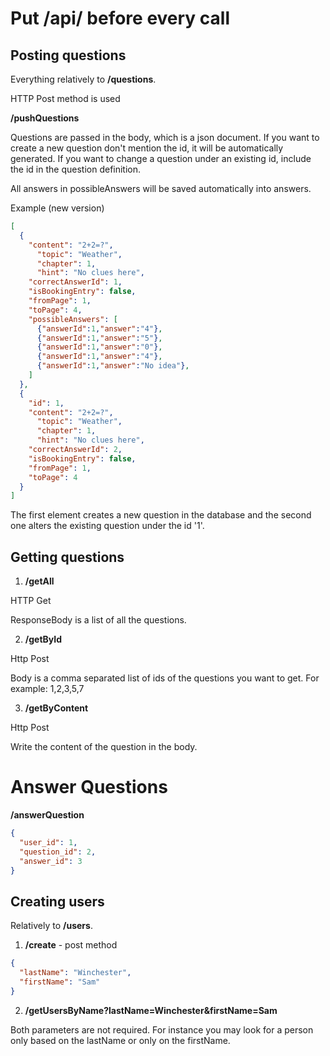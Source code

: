 # Put /api/ before every call

## Posting questions

Everything relatively to **/questions**.

HTTP Post method is used

**/pushQuestions**

Questions are passed in the body, which is a json document. If you want to
create a new question don't mention the id, it will be automatically
generated. If you want to change a question under an existing id, include the id
in the question definition.

All answers in possibleAnswers will be saved automatically into answers.

Example (new version)

```json
[
  {
    "content": "2+2=?",
	  "topic": "Weather",
	  "chapter": 1,
	  "hint": "No clues here",
    "correctAnswerId": 1,
    "isBookingEntry": false,
    "fromPage": 1,
    "toPage": 4,
    "possibleAnswers": [
      {"answerId":1,"answer":"4"},
      {"answerId":1,"answer":"5"},
      {"answerId":1,"answer":"0"},
      {"answerId":1,"answer":"4"},
      {"answerId":1,"answer":"No idea"},
    ]
  },
  {
    "id": 1,
    "content": "2+2=?",
	  "topic": "Weather",
	  "chapter": 1,
	  "hint": "No clues here",
    "correctAnswerId": 2,
    "isBookingEntry": false,
    "fromPage": 1,
    "toPage": 4
  }
]
```

The first element creates a new question in the database and the second one alters the existing question under the id '1'.

## Getting questions

1. **/getAll**

HTTP Get

ResponseBody is a list of all the questions.

2. **/getById**

Http Post

Body is a comma separated list of ids of the questions you want to get. For
example: 1,2,3,5,7

3. **/getByContent**

Http Post

Write the content of the question in the body.

# Answer Questions

**/answerQuestion**

```json
{
  "user_id": 1,
  "question_id": 2,
  "answer_id": 3
}
```

## Creating users

Relatively to **/users**.

1. **/create** - post method

```json
{
  "lastName": "Winchester",
  "firstName": "Sam"
}
```

2. **/getUsersByName?lastName=Winchester&firstName=Sam**

Both parameters are not required. For instance you may look for a person only based on the lastName or only on the firstName.
